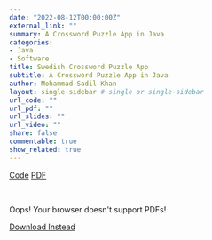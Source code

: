 ```yaml
---
date: "2022-08-12T00:00:00Z"
external_link: ""
summary: A Crossword Puzzle App in Java
categories:
- Java
- Software
title: Swedish Crossword Puzzle App
subtitle: A Crossword Puzzle App in Java
author: Mohammad Sadil Khan
layout: single-sidebar # single or single-sidebar
url_code: ""
url_pdf: ""
url_slides: ""
url_video: ""
share: false
commentable: true
show_related: true
---
```


<a href = "https://github.com/SadilKhan/MLDM-2020-2022/tree/main/Semester%203%20-%20KUL/Introduction%20to%20Object%20Oriented%20Programming/Java%20Project">Code</a> <a href = "report_java_scpa.pdf">PDF</a>
<div>&nbsp</div>
<object data='report_java_scpa.pdf' style='width:100%;height:2100px'>
    <p>Oops! Your browser doesn't support PDFs!</p>
    <p><a href="some.pdf">Download Instead</a></p>
</object>


